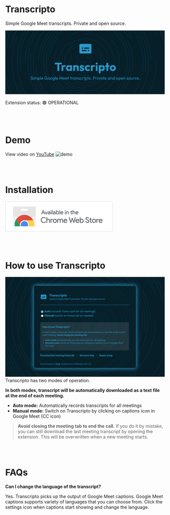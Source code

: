 # Transcripto
Simple Google Meet transcripts. Private and open source.

![marquee-large](/assets/marquee-large.png)

Extension status: 🟢 OPERATIONAL

<br />
<br />



# Demo
View video on [YouTube](https://www.youtube.com/watch?v=DSuzTejU1h8)
![demo](/assets/demo.gif)


<br />
<br />


# Installation
![chrome-webstore-banner](/assets/chrome-webstore-banner.png)


<br />
<br />

# How to use Transcripto
![screenshot-2](/assets/screenshot-2.png)
Transcripto has two modes of operation.

**In both modes, transcript will be automatically downloaded as a text file at the end of each meeting.**

- **Auto mode:** Automatically records transcripts for all meetings
- **Manual mode:** Switch on Transcripto by clicking on captions icon in Google Meet (CC icon)


> **Avoid closing the meeting tab to end the call.** If you do it by mistake, you can still download the last meeting transcript by opening the extension. This will be overwritten when a new meeting starts.


<br />
<br />


# FAQs

**Can I change the language of the transcript?**

Yes. Transcripto picks up the output of Google Meet captions. Google Meet captions supports variety of languages that you can choose from. Click the settings icon when captions start showing and change the language.





